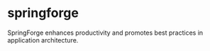 # springforge
SpringForge enhances productivity and promotes best practices in application architecture.
